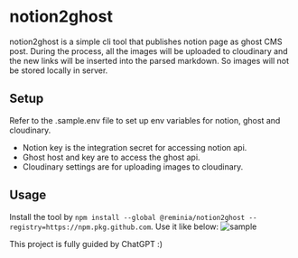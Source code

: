 # notion2ghost

notion2ghost is a simple cli tool that publishes notion page as ghost CMS post.
During the process, all the images will be uploaded to cloudinary and the new links will be inserted into the parsed markdown.
So images will not be stored locally in server.

## Setup

Refer to the .sample.env file to set up env variables for notion, ghost and cloudinary.

* Notion key is the integration secret for accessing notion api.
* Ghost host and key are to access the ghost api.
* Cloudinary settings are for uploading images to cloudinary.

## Usage

Install the tool by `npm install --global @reminia/notion2ghost --registry=https://npm.pkg.github.com`. Use it like below:
![sample](https://res.cloudinary.com/leecy-me/image/upload/v1689994812/open/notion2ghost-sample_puc8ld.jpg)

This project is fully guided by ChatGPT :)
